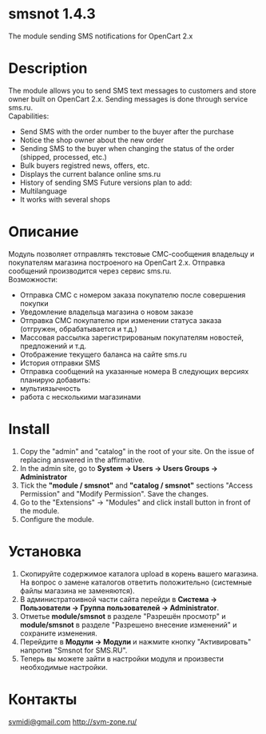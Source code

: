 # smsnot 1.4.3
The module sending SMS notifications for OpenCart 2.x

Description
===========
The module allows you to send SMS text messages to customers and store owner built on OpenCart 2.x. Sending messages is done through service sms.ru.  
Capabilities:  
* Send SMS with the order number to the buyer after the purchase
* Notice the shop owner about the new order
* Sending SMS to the buyer when changing the status of the order (shipped, processed, etc.)
* Bulk buyers registred news, offers, etc.
* Displays the current balance online sms.ru
* History of sending SMS
Future versions plan to add:  
* Multilanguage
* It works with several shops

Описание
========
Модуль позволяет отправлять текстовые СМС-сообщения владельцу и покупателям магазина построеного на OpenCart 2.x. Отправка сообщений производится через сервис sms.ru.  
Возможности:
* Отправка СМС с номером заказа покупателю после совершения покупки
* Уведомление владельца магазина о новом заказе
* Отправка СМС покупателю при изменении статуса заказа (отгружен, обрабатывается и т.д.)
* Массовая рассылка зарегистрированым покупателям новостей, предложений и т.д.
* Отображение текущего баланса на сайте sms.ru
* История отправки SMS
* Отправка сообщений на указанные номера
В следующих версиях планирую добавить:
* мультиязычность
* работа с несколькими магазинами


Install
=======
1. Copy the "admin" and "catalog" in the root of your site. On the issue of replacing answered in the affirmative.
2. In the admin site, go to **System -> Users -> Users Groups -> Administrator**
3. Tick the **"module / smsnot"** and **"catalog / smsnot"** sections "Access Permission" and "Modify Permission". Save the changes.
4. Go to the "Extensions" -> "Modules" and click install button in front of the module.
5. Configure the module.

Установка
=========
1. Скопируйте содержимое каталога upload в корень вашего магазина. На вопрос о замене каталогов ответить положительно (системные файлы магазина не заменяются).
2. В администратоивной части сайта перейди в **Система -> Пользователи -> Группа пользователей -> Administrator**.
3. Отметье **module/smsnot** в разделе "Разрешён просмотр" и **module/smsnot** в разделе "Разрешено внесение изменений" и сохраните изменения.
4. Перейдите в **Модули -> Модули** и нажмите кнопку "Активировать" напротив "Smsnot for SMS.RU".
5. Теперь вы можете зайти в настройки модуля и произвести необходимые настройки.

Контакты
========
svmidi@gmail.com
http://svm-zone.ru/

